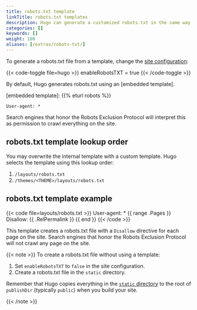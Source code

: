 ```yaml
---
title: robots.txt template
linkTitle: robots.txt templates
description: Hugo can generate a customized robots.txt in the same way as any other template.
categories: []
keywords: []
weight: 180
aliases: [/extras/robots-txt/]
---
```


To generate a robots.txt file from a template, change the [site configuration]:

{{< code-toggle file=hugo >}}
enableRobotsTXT = true
{{< /code-toggle >}}

By default, Hugo generates robots.txt using an [embedded template].

[embedded template]: {{% eturl robots %}}

```text
User-agent: *
```

Search engines that honor the Robots Exclusion Protocol will interpret this as permission to crawl everything on the site.

## robots.txt template lookup order

You may overwrite the internal template with a custom template. Hugo selects the template using this lookup order:

1. `/layouts/robots.txt`
1. `/themes/<THEME>/layouts/robots.txt`

## robots.txt template example

{{< code file=layouts/robots.txt >}}
User-agent: *
{{ range .Pages }}
Disallow: {{ .RelPermalink }}
{{ end }}
{{< /code >}}

This template creates a robots.txt file with a `Disallow` directive for each page on the site. Search engines that honor the Robots Exclusion Protocol will not crawl any page on the site.

{{< note >}}
To create a robots.txt file without using a template:

1. Set `enableRobotsTXT` to `false` in the site configuration.
1. Create a robots.txt file in the `static` directory.

Remember that Hugo copies everything in the [`static` directory][static] to the root of `publishDir` (typically `public`) when you build your site.

[static]: /getting-started/directory-structure/
{{< /note >}}

[site configuration]: /configuration/
